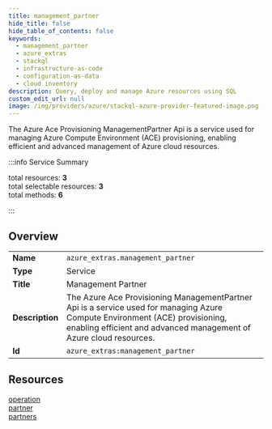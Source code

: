 ```yaml
---
title: management_partner
hide_title: false
hide_table_of_contents: false
keywords:
  - management_partner
  - azure_extras
  - stackql
  - infrastructure-as-code
  - configuration-as-data
  - cloud inventory
description: Query, deploy and manage Azure resources using SQL
custom_edit_url: null
image: /img/providers/azure/stackql-azure-provider-featured-image.png
---
```


The Azure Ace Provisioning ManagementPartner Api is a service used for managing Azure Compute Environment (ACE) provisioning, enabling efficient and advanced management of Azure cloud resources.  
    
:::info Service Summary

<div class="row">
<div class="providerDocColumn">
<span>total resources:&nbsp;<b>3</b></span><br />
<span>total selectable resources:&nbsp;<b>3</b></span><br />
<span>total methods:&nbsp;<b>6</b></span><br />
</div>
</div>

:::

## Overview
<table><tbody>
<tr><td><b>Name</b></td><td><code>azure_extras.management_partner</code></td></tr>
<tr><td><b>Type</b></td><td>Service</td></tr>
<tr><td><b>Title</b></td><td>Management Partner</td></tr>
<tr><td><b>Description</b></td><td>The Azure Ace Provisioning ManagementPartner Api is a service used for managing Azure Compute Environment (ACE) provisioning, enabling efficient and advanced management of Azure cloud resources.</td></tr>
<tr><td><b>Id</b></td><td><code>azure_extras:management_partner</code></td></tr>
</tbody></table>

## Resources
<div class="row">
<div class="providerDocColumn">
<a href="/providers/azure_extras/management_partner/operation/">operation</a><br />
<a href="/providers/azure_extras/management_partner/partner/">partner</a><br />
</div>
<div class="providerDocColumn">
<a href="/providers/azure_extras/management_partner/partners/">partners</a><br />
</div>
</div>
